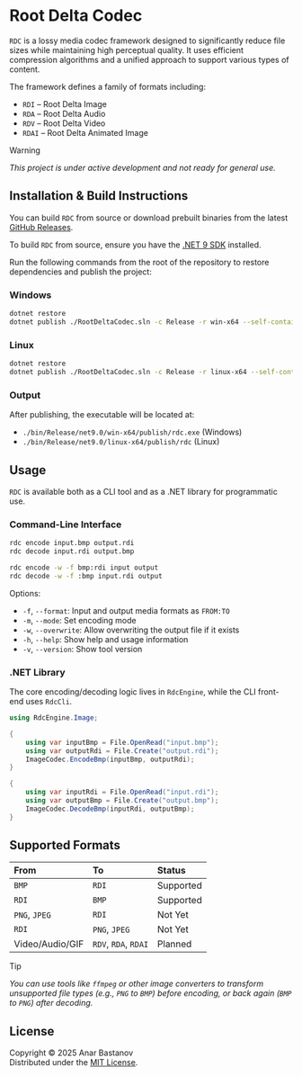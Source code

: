 # Root Delta Codec

`RDC` is a lossy media codec framework designed to significantly reduce file sizes while maintaining high perceptual quality. It uses efficient compression algorithms and a unified approach to support various types of content.

The framework defines a family of formats including:

- `RDI` – Root Delta Image
- `RDA` – Root Delta Audio
- `RDV` – Root Delta Video
- `RDAI` – Root Delta Animated Image

> [!WARNING]
> *This project is under active development and not ready for general use.*

## Installation & Build Instructions

You can build `RDC` from source or download prebuilt binaries from the latest [GitHub Releases](https://github.com/anar-bastanov/root-delta-codec/releases).

To build `RDC` from source, ensure you have the [.NET 9 SDK](https://dotnet.microsoft.com/en-us/download/dotnet/9.0) installed.

Run the following commands from the root of the repository to restore dependencies and publish the project:

### Windows

```bash
dotnet restore
dotnet publish ./RootDeltaCodec.sln -c Release -r win-x64 --self-contained true /p:PublishAot=true /p:PublishTrimmed=true /p:TrimMode=link
```

### Linux

```bash
dotnet restore
dotnet publish ./RootDeltaCodec.sln -c Release -r linux-x64 --self-contained true /p:PublishAot=true /p:PublishTrimmed=true /p:TrimMode=link
```

### Output

After publishing, the executable will be located at:

- `./bin/Release/net9.0/win-x64/publish/rdc.exe` (Windows)
- `./bin/Release/net9.0/linux-x64/publish/rdc` (Linux)

## Usage

`RDC` is available both as a CLI tool and as a .NET library for programmatic use.

### Command-Line Interface

```bash
rdc encode input.bmp output.rdi
rdc decode input.rdi output.bmp

rdc encode -w -f bmp:rdi input output
rdc decode -w -f :bmp input.rdi output
```

Options:

* `-f`, `--format`: Input and output media formats as `FROM:TO`
* `-m`, `--mode`: Set encoding mode
* `-w`, `--overwrite`: Allow overwriting the output file if it exists
* `-h`, `--help`: Show help and usage information
* `-v`, `--version`: Show tool version

### .NET Library

The core encoding/decoding logic lives in `RdcEngine`, while the CLI front-end uses `RdcCli`.

```cs
using RdcEngine.Image;

{
    using var inputBmp = File.OpenRead("input.bmp");
    using var outputRdi = File.Create("output.rdi");
    ImageCodec.EncodeBmp(inputBmp, outputRdi);
}

{
    using var inputRdi = File.OpenRead("input.rdi");
    using var outputBmp = File.Create("output.bmp");
    ImageCodec.DecodeBmp(inputRdi, outputBmp);
}
```

## Supported Formats

| From            | To                   | Status    |
| :-------------- | :------------------- | :-------- |
| `BMP`           | `RDI`                | Supported |
| `RDI`           | `BMP`                | Supported |
| `PNG`, `JPEG`   | `RDI`                | Not Yet   |
| `RDI`           | `PNG`, `JPEG`        | Not Yet   |
| Video/Audio/GIF | `RDV`, `RDA`, `RDAI` | Planned   |

> [!TIP]
> *You can use tools like `ffmpeg` or other image converters to transform unsupported file types (e.g., `PNG` to `BMP`) before encoding, or back again (`BMP` to `PNG`) after decoding.*

## License

Copyright © 2025 Anar Bastanov  
Distributed under the [MIT License](http://www.opensource.org/licenses/mit-license.php).
